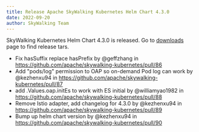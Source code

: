 ```yaml
---
title: Release Apache SkyWalking Kubernetes Helm Chart 4.3.0
date: 2022-09-20
author: SkyWalking Team
---
```


SkyWalking Kubernetes Helm Chart 4.3.0 is released. Go to [downloads](/downloads) page to find release tars.

- Fix hasSuffix replace hasPrefix by @geffzhang in https://github.com/apache/skywalking-kubernetes/pull/86
- Add "pods/log" permission to OAP so on-demand Pod log can work by @kezhenxu94 in https://github.com/apache/skywalking-kubernetes/pull/87
- add .Values.oap.initEs to work with ES initial by @williamyao1982 in https://github.com/apache/skywalking-kubernetes/pull/88
- Remove Istio adapter, add changelog for 4.3.0 by @kezhenxu94 in https://github.com/apache/skywalking-kubernetes/pull/89
- Bump up helm chart version by @kezhenxu94 in https://github.com/apache/skywalking-kubernetes/pull/90
